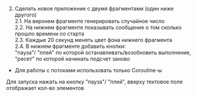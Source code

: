 2. Сделать новое приложение с двумя фрагментами (один ниже другого)  
2.1. На верхнем фрагменте генерировать случайное число  
2.2. На нижнем фрагменте показывать сообщение о том сколько прошло времени со старта  
2.3. Каждые 20 секунд менять цвет фона нижнего фрагмента  
2.4. В нижнем фрагменте добавить кнопки:  
  "пауза"/ "плей" по которой останавливать/возобновить выполнение, 
  "ресет" по которой начинать подсчет заново

- Для работы с потоками использовать только Coroutine-ы

Для запуска нажать на кнопку "пауза"/ "плей", вверху тектовое поле отображает кол-во элементов